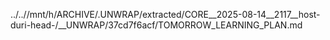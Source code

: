 ../..//mnt/h/ARCHIVE/.UNWRAP/extracted/CORE__2025-08-14__2117__host-duri-head-/__UNWRAP/37cd7f6acf/TOMORROW_LEARNING_PLAN.md